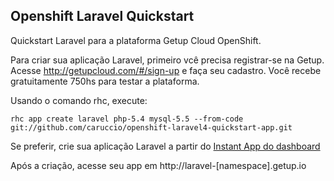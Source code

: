 ## Openshift Laravel Quickstart
Quickstart Laravel para a plataforma Getup Cloud OpenShift.

Para criar sua aplicação Laravel, primeiro vcê precisa registrar-se na Getup. Acesse http://getupcloud.com/#/sign-up e faça seu cadastro. Você recebe gratuitamente 750hs para testar a plataforma.

Usando o comando rhc, execute:

```shell
rhc app create laravel php-5.4 mysql-5.5 --from-code git://github.com/caruccio/openshift-laravel4-quickstart-app.git
```

Se preferir, crie sua aplicação Laravel a partir do [Instant App do dashboard](https://broker.getupcloud.com/console/application_types/quickstart!10)

Após a criação, acesse seu app em http://laravel-[namespace].getup.io
